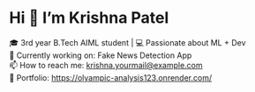 # Hi 👋 I’m Krishna Patel  
🎓 3rd year B.Tech AIML student | 💻 Passionate about ML + Dev  
🔭 Currently working on: Fake News Detection App  
📫 How to reach me: krishna.yourmail@example.com  
🔗 Portfolio: https://olyampic-analysis123.onrender.com/
